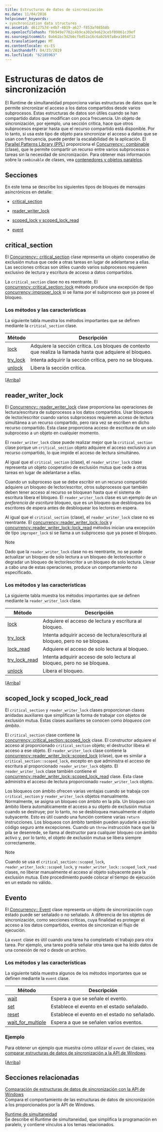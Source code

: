 ```yaml
---
title: Estructuras de datos de sincronización
ms.date: 11/04/2016
helpviewer_keywords:
- synchronization data structures
ms.assetid: d612757d-e4b7-4019-a627-f853af085b8b
ms.openlocfilehash: f9b949e7782c4b9ca302e9e623ce5f09061c39ef
ms.sourcegitcommit: 0ab61bc3d2b6cfbd52a16c6ab2b97a8ea1864f12
ms.translationtype: MT
ms.contentlocale: es-ES
ms.lasthandoff: 04/23/2019
ms.locfileid: "62185963"
---
```

# <a name="synchronization-data-structures"></a>Estructuras de datos de sincronización

El Runtime de simultaneidad proporciona varias estructuras de datos que le permite sincronizar el acceso a los datos compartidos desde varios subprocesos. Estas estructuras de datos son útiles cuando se han compartido datos que modifican con poca frecuencia. Un objeto de sincronización, por ejemplo, una sección crítica, hace que otros subprocesos esperar hasta que el recurso compartido está disponible. Por lo tanto, si usa este tipo de objeto para sincronizar el acceso a datos que se usan con frecuencia, puede perder la escalabilidad de la aplicación. El [Parallel Patterns Library (PPL)](../../parallel/concrt/parallel-patterns-library-ppl.md) proporciona el [Concurrency:: combinable](../../parallel/concrt/reference/combinable-class.md) (clase), que le permite compartir un recurso entre varios subprocesos o tareas sin la necesidad de sincronización. Para obtener más información sobre la `combinable` de clases, vea [contenedores y objetos paralelos](../../parallel/concrt/parallel-containers-and-objects.md).

##  <a name="top"></a> Secciones

En este tema se describe los siguientes tipos de bloques de mensajes asincrónicos en detalle:

- [critical_section](#critical_section)

- [reader_writer_lock](#reader_writer_lock)

- [scoped_lock y scoped_lock_read](#scoped_lock)

- [event](#event)

##  <a name="critical_section"></a> critical_section

El [Concurrency:: critical_section](../../parallel/concrt/reference/critical-section-class.md) clase representa un objeto cooperativo de exclusión mutua que cede a otras tareas en lugar de adelantarse a ellas. Las secciones críticas son útiles cuando varios subprocesos requieren exclusivo de lectura y escritura de acceso a datos compartidos.

La `critical_section` clase no es reentrante. El [concurrency::critical_section::lock](reference/critical-section-class.md#lock) método produce una excepción de tipo [concurrency::improper_lock](../../parallel/concrt/reference/improper-lock-class.md) si se llama por el subproceso que ya posee el bloqueo.

### <a name="methods-and-features"></a>Los métodos y las características

La siguiente tabla muestra los métodos importantes que se definen mediante la `critical_section` clase.

|Método|Descripción|
|------------|-----------------|
|[lock](reference/critical-section-class.md#lock)|Adquiere la sección crítica. Los bloques de contexto que realiza la llamada hasta que adquiere el bloqueo.|
|[try_lock](reference/critical-section-class.md#try_lock)|Intenta adquirir la sección crítica, pero no se bloquea.|
|[unlock](reference/critical-section-class.md#unlock)|Libera la sección crítica.|

[[Arriba](#top)]

##  <a name="reader_writer_lock"></a> reader_writer_lock

El [Concurrency:: reader_writer_lock](../../parallel/concrt/reference/reader-writer-lock-class.md) clase proporciona las operaciones de lectura/escritura de subprocesos a los datos compartidos. Usar bloqueos de lector/escritor cuando varios subprocesos requieren acceso de lectura simultánea a un recurso compartido, pero rara vez se escriben en dicho recurso compartido. Esta clase proporciona acceso de escritura de un solo subproceso a un objeto en cualquier momento.

El `reader_writer_lock` clase puede realizar mejor que la `critical_section` clase porque un `critical_section` objeto adquiere el acceso exclusivo a un recurso compartido, lo que impide el acceso de lectura simultáneo.

Al igual que el `critical_section` (clase), el `reader_writer_lock` clase representa un objeto cooperativo de exclusión mutua que cede a otras tareas en lugar de adelantarse a ellas.

Cuando un subproceso que se debe escribir en un recurso compartido adquiere un bloqueo de lector/escritor, otros subprocesos que también deben tener acceso al recurso se bloquean hasta que el sistema de escritura libera el bloqueo. El `reader_writer_lock` clase es un ejemplo de un *preferencia de escritura* bloqueo, que es un bloqueo que desbloquea los escritores de espera antes de desbloquear los lectores en espera.

Al igual que el `critical_section` (clase), el `reader_writer_lock` clase no es reentrante. El [concurrency::reader_writer_lock::lock](reference/reader-writer-lock-class.md#lock) y [concurrency::reader_writer_lock::lock_read](reference/reader-writer-lock-class.md#lock_read) métodos inician una excepción de tipo `improper_lock` si se llama a un subproceso que ya posee el bloqueo.

> [!NOTE]
>  Dado que la `reader_writer_lock` clase no es reentrante, no se puede actualizar un bloqueo de solo lectura a un bloqueo de lector/escritor o degradar un bloqueo de lector/escritor a un bloqueo de solo lectura. Llevar a cabo una de estas operaciones, produce un comportamiento no especificado.

### <a name="methods-and-features"></a>Los métodos y las características

La siguiente tabla muestra los métodos importantes que se definen mediante la `reader_writer_lock` clase.

|Método|Descripción|
|------------|-----------------|
|[lock](reference/reader-writer-lock-class.md#lock)|Adquiere el acceso de lectura y escritura al bloqueo.|
|[try_lock](reference/reader-writer-lock-class.md#try_lock)|Intenta adquirir acceso de lectura/escritura al bloqueo, pero no se bloquea.|
|[lock_read](reference/reader-writer-lock-class.md#lock_read)|Adquiere el acceso de solo lectura al bloqueo.|
|[try_lock_read](reference/reader-writer-lock-class.md#try_lock_read)|Intenta adquirir acceso de solo lectura al bloqueo, pero no se bloquea.|
|[unlock](reference/reader-writer-lock-class.md#unlock)|Libera el bloqueo.|

[[Arriba](#top)]

##  <a name="scoped_lock"></a> scoped_lock y scoped_lock_read

El `critical_section` y `reader_writer_lock` clases proporcionan clases anidadas auxiliares que simplifican la forma de trabajar con objetos de exclusión mutua. Estas clases auxiliares se conocen como *bloqueos con ámbito*.

El `critical_section` clase contiene la [concurrency::critical_section::scoped_lock](reference/critical-section-class.md#critical_section__scoped_lock_class) clase. El constructor adquiere el acceso al proporcionado `critical_section` objeto; el destructor libera el acceso a ese objeto. El `reader_writer_lock` clase contiene la [concurrency::reader_writer_lock::scoped_lock](reference/reader-writer-lock-class.md#scoped_lock_class) (clase), que es similar a `critical_section::scoped_lock`, excepto en que administra el acceso de escritura al proporcionado `reader_writer_lock` objeto. El `reader_writer_lock` clase también contiene el [concurrency::reader_writer_lock::scoped_lock_read](reference/reader-writer-lock-class.md#scoped_lock_read_class) clase. Esta clase administra el acceso de lectura proporcionado `reader_writer_lock` objeto.

Los bloqueos con ámbito ofrecen varias ventajas cuando se trabaja con `critical_section` y `reader_writer_lock` objetos manualmente. Normalmente, se asigna un bloqueo con ámbito en la pila. Un bloqueo con ámbito libera automáticamente el acceso a su objeto de exclusión mutua cuando se destruye; por lo tanto, no se desbloquea manualmente el objeto subyacente. Esto es útil cuando una función contiene varias `return` instrucciones. Los bloqueos con ámbito también pueden ayudarle a escribir código seguro ante excepciones. Cuando un `throw` instrucción hace que la pila se desenrede, se llama al destructor para cualquier bloqueo con ámbito activo y, por lo tanto, el objeto de exclusión mutua se libera siempre correctamente.

> [!NOTE]
>  Cuando se usa el `critical_section::scoped_lock`, `reader_writer_lock::scoped_lock`, y `reader_writer_lock::scoped_lock_read` clases, no liberar manualmente el acceso al objeto subyacente para la exclusión mutua. Este procedimiento puede colocar el tiempo de ejecución en un estado no válido.

##  <a name="event"></a> Evento

El [Concurrency:: Event](../../parallel/concrt/reference/event-class.md) clase representa un objeto de sincronización cuyo estado puede ser señalado o no señalado. A diferencia de los objetos de sincronización, como secciones críticas, cuya finalidad es proteger el acceso a los datos compartidos, eventos de sincronizan el flujo de ejecución.

La `event` clase es útil cuando una tarea ha completado el trabajo para otra tarea. Por ejemplo, una tarea podría señalar otra tarea que ha leído datos de una conexión de red o desde un archivo.

### <a name="methods-and-features"></a>Los métodos y las características

La siguiente tabla muestra algunos de los métodos importantes que se definen mediante la `event` clase.

|Método|Descripción|
|------------|-----------------|
|[wait](reference/event-class.md#wait)|Espera a que se señale el evento.|
|[set](reference/event-class.md#set)|Establece el evento en el estado señalado.|
|[reset](reference/event-class.md#reset)|Establece el evento en el estado no señalado.|
|[wait_for_multiple](reference/event-class.md#wait_for_multiple)|Espera a que se señalen varios eventos.|

### <a name="example"></a>Ejemplo

Para obtener un ejemplo que muestra cómo utilizar el `event` de clases, vea [comparar estructuras de datos de sincronización a la API de Windows](../../parallel/concrt/comparing-synchronization-data-structures-to-the-windows-api.md).

[[Arriba](#top)]

## <a name="related-sections"></a>Secciones relacionadas

[Comparación de estructuras de datos de sincronización con la API de Windows](../../parallel/concrt/comparing-synchronization-data-structures-to-the-windows-api.md)<br/>
Compara el comportamiento de las estructuras de datos de sincronización a los proporcionados por la API de Windows.

[Runtime de simultaneidad](../../parallel/concrt/concurrency-runtime.md)<br/>
Se describe el Runtime de simultaneidad, que simplifica la programación en paralelo, y contiene vínculos a los temas relacionados.
